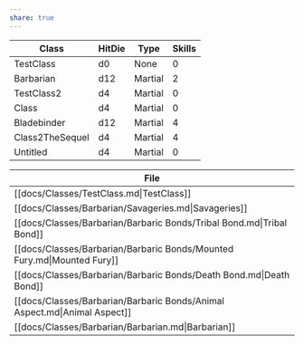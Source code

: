 ```yaml
---
share: true
---
```

| Class           | HitDie | Type    | Skills |
| --------------- | ------ | ------- | ------ |
| TestClass       | d0     | None    | 0      |
| Barbarian       | d12    | Martial | 2      |
| TestClass2      | d4     | Martial | 0      |
| Class           | d4     | Martial | 0      |
| Bladebinder     | d12    | Martial | 4      |
| Class2TheSequel | d4     | Martial | 4      |
| Untitled        | d4     | Martial | 0      |






| File                                                                      |
| ------------------------------------------------------------------------- |
| [[docs/Classes/TestClass.md\|TestClass]]                                  |
| [[docs/Classes/Barbarian/Savageries.md\|Savageries]]                      |
| [[docs/Classes/Barbarian/Barbaric Bonds/Tribal Bond.md\|Tribal Bond]]     |
| [[docs/Classes/Barbarian/Barbaric Bonds/Mounted Fury.md\|Mounted Fury]]   |
| [[docs/Classes/Barbarian/Barbaric Bonds/Death Bond.md\|Death Bond]]       |
| [[docs/Classes/Barbarian/Barbaric Bonds/Animal Aspect.md\|Animal Aspect]] |
| [[docs/Classes/Barbarian/Barbarian.md\|Barbarian]]                        |

